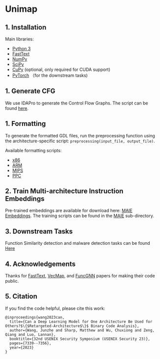 # Unimap

## 1. Installation 

Main libraries:

- [Python 3](https://www.python.org/downloads/) 
- [FastText](https://fasttext.cc/) 
- [NumPy](https://pypi.org/project/numpy/)
- [SciPy](https://github.com/scipy/scipy)
- [CuPy](https://cupy.dev/) (optional, only required for CUDA support)
- [PyTorch](https://pytorch.org/) （for the downstream tasks)

## 1. Generate CFG
We use IDAPro to generate the Control Flow Graphs. The script can be found [here](gen_linum.py). 




## 1. Formatting
To generate the formatted GDL files, run the preprocessing function using the architecture-specific script: ```preprocessing(input_file, output_file)```. 

Available formatting scripts: 

- [x86](./formatting/format_x86.py)
- [ARM](./formatting/format_arm.py)
- [MIPS](./formatting/format_mips.py)
- [PPC](./formatting/format_ppc.py)


## 2. Train Multi-architecture Instruction Embeddings
Pre-trained embeddings are available for download here: [MAIE Embeddings](https://drive.google.com/drive/folders/1KPyV3uhQVnblpBBHH6hwp-GwMZoDQKzt?usp=drive_link).
The training scripts can be found in the [MAIE](./maie) sub-directory. 

## 3. Downstream Tasks
Function Similarity detection and malware detection tasks can be found [Here](./tasks)


## 4. Acknowledgements
Thanks for [FastText](https://github.com/facebookresearch/fastText), [VecMap](https://github.com/artetxem/vecmap), and [FuncGNN](https://github.com/aravi11/funcGNN) papers for making their code public. 

## 5. Citation
If you find the code helpful, please cite this work:
```
@inproceedings{wang2023can,
  title={Can a Deep Learning Model for One Architecture Be Used for Others?$\{$Retargeted-Architecture$\}$ Binary Code Analysis},
  author={Wang, Junzhe and Sharp, Matthew and Wu, Chuxiong and Zeng, Qiang and Luo, Lannan},
  booktitle={32nd USENIX Security Symposium (USENIX Security 23)},
  pages={7339--7356},
  year={2023}
}
```
